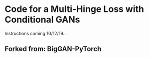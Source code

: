 # Code for a Multi-Hinge Loss with Conditional GANs

Instructions coming 10/12/19...

## Forked from: BigGAN-PyTorch
